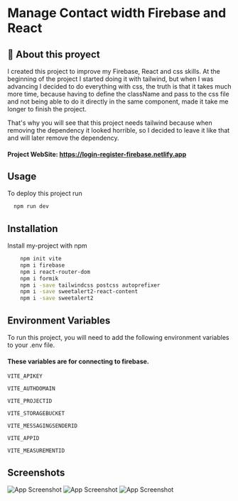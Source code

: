 # Manage Contact width Firebase and React

## 🚀 About this proyect
I created this project to improve my Firebase, React and css skills. At the beginning of the project I started doing it with tailwind, but when I was advancing I decided to do everything with css, the truth is that it takes much more time, because having to define the className and pass to the css file and not being able to do it directly in the same component, made it take me longer to finish the project.

That's why you will see that this project needs tailwind because when removing the dependency it looked horrible, so I decided to leave it like that and will later remove the dependency.

#### Project WebSite: https://login-register-firebase.netlify.app

## Usage

To deploy this project run

```bash
  npm run dev
```

## Installation

Install my-project with npm

```bash
    npm init vite
    npm i firebase
    npm i react-router-dom
    npm i formik
    npm i -save tailwindcss postcss autoprefixer
    npm i -save sweetalert2-react-content
    npm i -save sweetalert2
```
    
## Environment Variables

To run this project, you will need to add the following environment variables to your .env file.

#### These variables are for connecting to firebase.

`VITE_APIKEY`

`VITE_AUTHDOMAIN`

`VITE_PROJECTID`

`VITE_STORAGEBUCKET`

`VITE_MESSAGINGSENDERID`

`VITE_APPID`

`VITE_MEASUREMENTID`


## Screenshots
 
![App Screenshot](https://res.cloudinary.com/dkxm9njd6/image/upload/v1654281584/zuser_eygodc.png)
![App Screenshot](https://res.cloudinary.com/dkxm9njd6/image/upload/v1654281584/zuser2_sx1ecu.png)
![App Screenshot](https://res.cloudinary.com/dkxm9njd6/image/upload/v1654281590/zuser3_uzkgjq.png)
